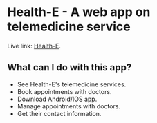 # Health-E - A web app on telemedicine service
Live link: [Health-E](https://health-e-app.web.app/).

## What can I do with this app?
- See Health-E's telemedicine services.
- Book appointments with doctors.
- Download Android/IOS app.
- Manage appointments with doctors.
- Get their contact information.
